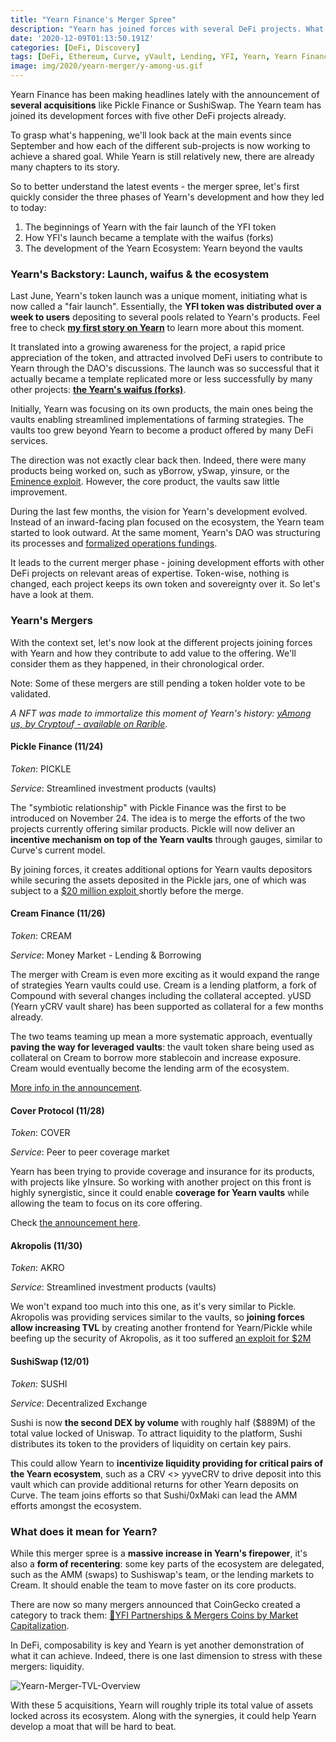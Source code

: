 ```yaml
---
title: "Yearn Finance's Merger Spree"
description: "Yearn has joined forces with several DeFi projects. What does it mean for its ecosystem?"
date: '2020-12-09T01:13:50.191Z'
categories: [DeFi, Discovery]
tags: [DeFi, Ethereum, Curve, yVault, Lending, YFI, Yearn, Yearn Finance, Pickle Finance, Cover Protocol, Cream Finance, Akropolis, SushiSwap]
image: img/2020/yearn-merger/y-among-us.gif
---
```


Yearn Finance has been making headlines lately with the announcement of **several acquisitions** like Pickle Finance or SushiSwap. The Yearn team has joined its development forces with five other DeFi projects already.

To grasp what's happening, we'll look back at the main events since September and how each of the different sub-projects is now working to achieve a shared goal. While Yearn is still relatively new, there are already many chapters to its story. 

So to better understand the latest events - the merger spree, let's first quickly consider the three phases of Yearn's development and how they led to today:

1. The beginnings of Yearn with the fair launch of the YFI token
2. How YFI's launch became a template with the waifus (forks)
3. The development of the Yearn Ecosystem: Yearn beyond the vaults

### Yearn's Backstory: Launch, waifus & the ecosystem

Last June, Yearn's token launch was a unique moment, initiating what is now called a "fair launch". Essentially, the **YFI token was distributed over a week to users** depositing to several pools related to Yearn's products. Feel free to check **[my first story on Yearn](https://tokenbrice.xyz/content/posts/2020/yearn-finance-YFI.md)** to learn more about this moment.

It translated into a growing awareness for the project, a rapid price appreciation of the token, and attracted involved DeFi users to contribute to Yearn through the DAO's discussions. The launch was so successful that it actually became a template replicated more or less successfully by many other projects: **[the Yearn's waifus (forks)](https://tokenbrice.xyz/content/posts/2020/yearn-waifus.md)**.

Initially, Yearn was focusing on its own products, the main ones being the vaults enabling streamlined implementations of farming strategies. The vaults too grew beyond Yearn to become a product offered by many DeFi services.

The direction was not exactly clear back then. Indeed, there were many products being worked on, such as yBorrow, ySwap, yinsure, or the [Eminence exploit](https://decrypt.co/43292/eminence-finance-exploit-leads-to-degen-soul-searching). However, the core product, the vaults saw little improvement.

During the last few months, the vision for Yearn's development evolved. Instead of an inward-facing plan focused on the ecosystem, the Yearn team started to look outward. At the same moment, Yearn's DAO was structuring its processes and [formalized operations fundings](https://gov.yearn.finance/t/yip-54-formalize-operations-funding/7956). 

It leads to the current merger phase - joining development efforts with other DeFi projects on relevant areas of expertise. Token-wise, nothing is changed, each project keeps its own token and sovereignty over it. So let's have a look at them.


### Yearn's Mergers

With the context set, let's now look at the different projects joining forces with Yearn and how they contribute to add value to the offering. We'll consider them as they happened, in their chronological order.

Note: Some of these mergers are still pending a token holder vote to be validated.

*A NFT was made to immortalize this moment of Yearn's history: [yAmong us, by Cryptouf - available on Rarible](https://app.rarible.com/token/0xd07dc4262bcdbf85190c01c996b4c06a461d2430:90731:0xac6d5c44c7a089101c53735211b12f5f722c7688).*

</div>

#### Pickle Finance (11/24)

_Token_: PICKLE

_Service_: Streamlined investment products (vaults)

The "symbiotic relationship" with Pickle Finance was the first to be introduced on November 24. The idea is to merge the efforts of the two projects currently offering similar products. Pickle will now deliver an **incentive mechanism on top of the Yearn vaults** through gauges, similar to Curve's current model.

By joining forces, it creates additional options for Yearn vaults depositors while securing the assets deposited in the Pickle jars, one of which was subject to a [$20 million exploit ](https://cointelegraph.com/news/pickle-in-a-pickle-as-attacker-swipes-20-million-in-evil-jar-exploit)shortly before the merge.


#### Cream Finance (11/26)

_Token_: CREAM

_Service_: Money Market - Lending & Borrowing

The merger with Cream is even more exciting as it would expand the range of strategies Yearn vaults could use. Cream is a lending platform, a fork of Compound with several changes including the collateral accepted. yUSD (Yearn yCRV vault share) has been supported as collateral for a few months already.

The two teams teaming up mean a more systematic approach, eventually **paving the way for leveraged vaults**: the vault token share being used as collateral on Cream to borrow more stablecoin and increase exposure. Cream would eventually become the lending arm of the ecosystem.

[More info in the announcement](https://medium.com/iearn/yearn-cream-v2-merger-e9fa6c6989b4).

#### Cover Protocol (11/28)

_Token_: COVER

_Service_: Peer to peer coverage market

Yearn has been trying to provide coverage and insurance for its products, with projects like yInsure. So working with another project on this front is highly synergistic, since it could enable **coverage for Yearn vaults** while allowing the team to focus on its core offering.

Check [the announcement here](https://medium.com/iearn/yearn-cover-merger-651142828c45).

#### Akropolis (11/30)

_Token_: AKRO

_Service_: Streamlined investment products (vaults)

We won't expand too much into this one, as it's very similar to Pickle. Akropolis was providing services similar to the vaults, so **joining forces allow increasing TVL** by creating another frontend for Yearn/Pickle while beefing up the security of Akropolis, as it too suffered [an exploit for $2M](https://news.bitcoin.com/hackers-drain-2-million-in-dai-from-defi-protocol-akropolis/)

#### SushiSwap (12/01)

_Token_: SUSHI

_Service_: Decentralized Exchange

Sushi is now **the second DEX by volume** with roughly half ($889M) of the total value locked of Uniswap. To attract liquidity to the platform, Sushi distributes its token to the providers of liquidity on certain key pairs.

This could allow Yearn to **incentivize liquidity providing for critical pairs of the Yearn ecosystem**, such as a CRV &lt;> yyveCRV to drive deposit into this vault which can provide additional returns for other Yearn deposits on Curve. The team joins efforts so that Sushi/0xMaki can lead the AMM efforts amongst the ecosystem.

### What does it mean for Yearn?

While this merger spree is a **massive increase in Yearn's firepower**, it's also a **form of recentering**: some key parts of the ecosystem are delegated, such as the AMM (swaps) to Sushiswap's team, or the lending markets to Cream. It should enable the team to move faster on its core products.

There are now so many mergers announced that CoinGecko created a category to track them: [🦎YFI Partnerships & Mergers Coins by Market Capitalization](https://www.coingecko.com/en?category_id=yearn-yfi-partnerships-mergers&view=market).

In DeFi, composability is key and Yearn is yet another demonstration of what it can achieve. Indeed, there is one last dimension to stress with these mergers: liquidity. 

![Yearn-Merger-TVL-Overview](img/2020/yearn-merger/yearn-merger-tvl.png "Overview of the mergers in terms of TVL, expressed in millions of $")

With these 5 acquisitions, Yearn will roughly triple its total value of assets locked across its ecosystem. Along with the synergies, it could help Yearn develop a moat that will be hard to beat.